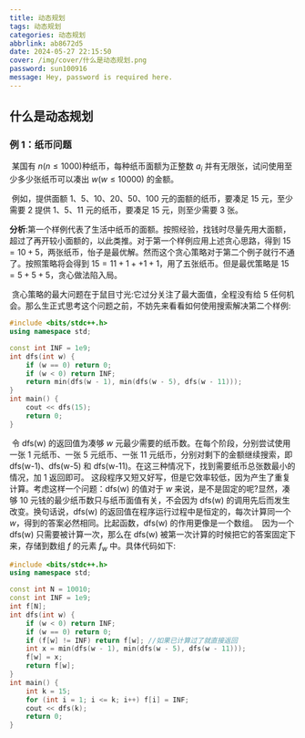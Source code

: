 ```yaml
---
title: 动态规划
tags: 动态规划
categories: 动态规划
abbrlink: ab8672d5
date: 2024-05-27 22:15:50
cover: /img/cover/什么是动态规划.png
password: sun100916
message: Hey, password is required here.
---
```


## 什么是动态规划

### 例 1：纸币问题

​		某国有 $n(n\le 1000)$种纸币，每种纸币面额为正整数 $a_i$ 并有无限张，试问使用至少多少张纸币可以凑出 $w(w\le 10000)$ 的金额。

​		例如，提供面额 $1$、$5$、$10$、$20$、$50$、$100$ 元的面额的纸币，要凑足 $15$ 元，至少需要 $2$ 提供 $1$、$5$、$11$ 元的纸币，要凑足 $15$ 元，则至少需要 $3$ 张。

​		**分析**:第一个样例代表了生活中纸币的面额。按照经验，找钱时尽量先用大面额，超过了再开较小面额的，以此类推。对于第一个样例应用上述贪心思路，得到 $15=10+5$，两张纸币，怡子是最优解。然而这个贪心策略对于第二个例子就行不通了。按照策略将会得到 $15=11+1++1+1$，用了五张纸币。但是最优策略是 $15=5+5+5$，贪心做法陷入局。

​		贪心策略的最大问题在于鼠目寸光:它过分关注了最大面值，全程没有给 $5$ 任何机会。那么生正式思考这个问题之前，不妨先来看看如何使用搜索解决第二个样例:

```cpp
#include <bits/stdc++.h>
using namespace std;

const int INF = 1e9;
int dfs(int w) {
    if (w == 0) return 0;
    if (w < 0) return INF;
    return min(dfs(w - 1), min(dfs(w - 5), dfs(w - 11)));
}
int main() {
    cout << dfs(15);
    return 0;
}
```

​		令 dfs(w) 的返回值为凑够 $w$ 元最少需要的纸币数。在每个阶段，分别尝试使用一张 $1$ 元纸币、一张 $5$ 元纸币、一张 $11$ 元纸币，分别对剩下的金额继续搜索，即 dfs(w-1)、dfs(w-5) 和 dfs(w-11)。在这三种情况下，找到需要纸币总张数最小的情况，加 $1$ 返回即可。
​		这段程序又短又好写，但是它效率较低，因为产生了重复计算。考虑这样一个问题：dfs(w) 的值对于 $w$ 来说，是不是固定的呢?显然，凑够 $10$ 元钱的最少纸币数只与纸币面值有关，不会因为 dfs(w) 的调用先后而发生改变。换句话说，dfs(w) 的返回值在程序运行过程中是恒定的，每次计算同一个 $w$，得到的答案必然相同。比起函数，dfs(w) 的作用更像是一个数组。
​		因为一个 dfs(w) 只需要被计算一次，那么在 dfs(w) 被第一次计算的时候把它的答案固定下来，存储到数组 $f$ 的元素 $f_w$ 中。具体代码如下:

```cpp
#include <bits/stdc++.h>
using namespace std;

const int N = 10010;
const int INF = 1e9;
int f[N];
int dfs(int w) {
    if (w < 0) return INF;
    if (w == 0) return 0;
    if (f[w] != INF) return f[w]; //如果已计算过了就直接返回
    int x = min(dfs(w - 1), min(dfs(w - 5), dfs(w - 11)));
    f[w] = x;
    return f[w];
}
int main() {
    int k = 15;
    for (int i = 1; i <= k; i++) f[i] = INF;
    cout << dfs(k);
    return 0;
}
```

